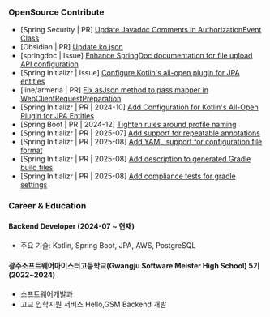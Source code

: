 ### OpenSource Contribute
- [Spring Security | PR] [Update Javadoc Comments in AuthorizationEvent Class](https://github.com/spring-projects/spring-security/pull/14175)
- [Obsidian | PR] [Update ko.json](https://github.com/obsidianmd/obsidian-translations/pull/906)
- [springdoc | Issue] [Enhance SpringDoc documentation for file upload API configuration](https://github.com/springdoc/springdoc.github.io/issues/77)
- [Spring Initializr | Issue] [Configure Kotlin's all-open plugin for JPA entities](https://github.com/spring-io/initializr/issues/1572)
- [line/armeria | PR] [Fix asJson method to pass mapper in WebClientRequestPreparation](https://github.com/line/armeria/pull/5512)
- [Spring Initializr | PR | 2024-10] [Add Configuration for Kotlin's All-Open Plugin for JPA Entities](https://github.com/spring-io/initializr/pull/1576)
- [Spring Boot | PR | 2024-12] [Tighten rules around profile naming](https://github.com/spring-projects/spring-boot/pull/43176)
- [Spring Initializr | PR | 2025-07] [Add support for repeatable annotations](https://github.com/spring-io/initializr/pull/1670)
- [Spring Initializr | PR | 2025-08] [Add YAML support for configuration file format](https://github.com/spring-io/initializr/pull/1682)
- [Spring Initializr | PR | 2025-08] [Add description to generated Gradle build files](https://github.com/spring-io/initializr/pull/1684)
- [Spring Initializr | PR | 2025-08] [Add compliance tests for gradle settings](https://github.com/spring-io/initializr/pull/1685)

### Career & Education
#### Backend Developer (2024-07 ~ 현재)  
- 주요 기술: Kotlin, Spring Boot, JPA, AWS, PostgreSQL

#### 광주소프트웨어마이스터고등학교(Gwangju Software Meister High School) 5기 (2022~2024)  
- 소프트웨어개발과
- 고교 입학지뭔 서비스 Hello,GSM Backend 개발
